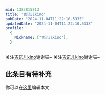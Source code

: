 ```yaml
---
mid: 1383815813
title: "吉诺儿kino"
pubDate: "2024-11-04T11:22:10.533Z"
updatedDate: "2024-11-04T11:22:10.533Z"
profile:
  {
    Nickname: ["吉诺儿kino"],
  }
---
```


关注[吉诺儿kino](https://space.bilibili.com/1383815813)谢谢喵~ 关注[吉诺儿kino](https://space.bilibili.com/1383815813)谢谢喵~

## 此条目有待补充
你可以在[这里](https://github.com/Yuhanawa/VTuber.ICU/edit/master/src/content/v/吉诺儿kino/index.md)编辑本文
